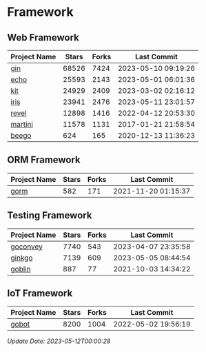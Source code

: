 # Framework

## Web Framework
| Project Name | Stars | Forks | Last Commit |
| ------------ | ----- | ----- | ----------- |
| [gin](https://github.com/gin-gonic/gin) | 68526 | 7424 | 2023-05-10 09:19:26 |
| [echo](https://github.com/labstack/echo) | 25593 | 2143 | 2023-05-01 06:01:36 |
| [kit](https://github.com/go-kit/kit) | 24929 | 2409 | 2023-03-02 02:16:12 |
| [iris](https://github.com/kataras/iris) | 23941 | 2476 | 2023-05-11 23:01:57 |
| [revel](https://github.com/revel/revel) | 12898 | 1416 | 2022-04-12 20:53:30 |
| [martini](https://github.com/go-martini/martini) | 11578 | 1131 | 2017-01-21 21:58:54 |
| [beego](https://github.com/astaxie/beego) | 624 | 165 | 2020-12-13 11:36:23 |

## ORM Framework
| Project Name | Stars | Forks | Last Commit |
| ------------ | ----- | ----- | ----------- |
| [gorm](https://github.com/jinzhu/gorm) | 582 | 171 | 2021-11-20 01:15:37 |

## Testing Framework
| Project Name | Stars | Forks | Last Commit |
| ------------ | ----- | ----- | ----------- |
| [goconvey](https://github.com/smartystreets/goconvey) | 7740 | 543 | 2023-04-07 23:35:58 |
| [ginkgo](https://github.com/onsi/ginkgo) | 7139 | 609 | 2023-05-05 08:44:54 |
| [goblin](https://github.com/franela/goblin) | 887 | 77 | 2021-10-03 14:34:22 |

## IoT Framework
| Project Name | Stars | Forks | Last Commit |
| ------------ | ----- | ----- | ----------- |
| [gobot](https://github.com/hybridgroup/gobot) | 8200 | 1004 | 2022-05-02 19:56:19 |

*Update Date: 2023-05-12T00:00:28*